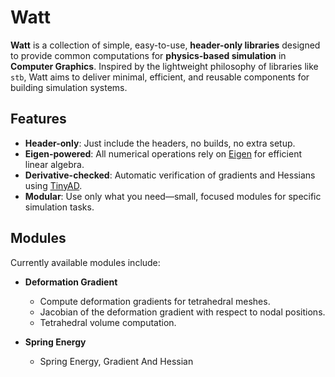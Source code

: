 # Watt

**Watt** is a collection of simple, easy-to-use, **header-only libraries** designed to provide common computations for **physics-based simulation** in **Computer Graphics**. Inspired by the lightweight philosophy of libraries like `stb`, Watt aims to deliver minimal, efficient, and reusable components for building simulation systems.

## Features

- **Header-only**: Just include the headers, no builds, no extra setup.
- **Eigen-powered**: All numerical operations rely on [Eigen](https://eigen.tuxfamily.org/) for efficient linear algebra.
- **Derivative-checked**: Automatic verification of gradients and Hessians using [TinyAD](https://github.com/patr-schm/TinyAD).
- ️**Modular**: Use only what you need—small, focused modules for specific simulation tasks.

##  Modules

Currently available modules include:

- **Deformation Gradient**
  - Compute deformation gradients for tetrahedral meshes.
  - Jacobian of the deformation gradient with respect to nodal positions.
  - Tetrahedral volume computation.

- **Spring Energy**
  - Spring Energy, Gradient And Hessian

